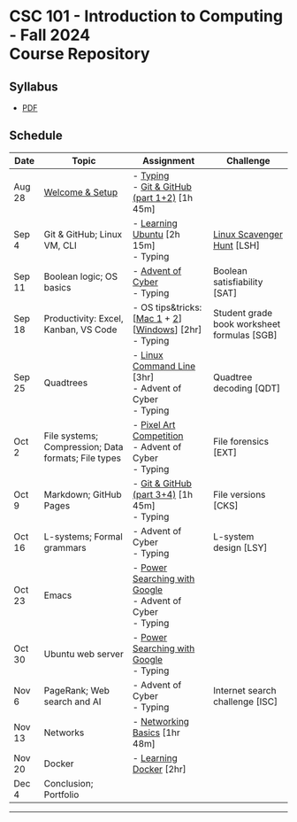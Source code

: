# CSC 101 - Introduction to Computing - Fall 2024<br>Course Repository

## Syllabus

- [PDF](syllabus/csc101-syllabus.pdf)

## Schedule

|   Date  | Topic                           | Assignment                    | Challenge
|---------|---------------------------------|-------------------------------|--------------
|  Aug 28 | [Welcome & Setup](class01.md)   | - [Typing](https://typing.com)  <br>- [Git & GitHub (part 1+2)](https://www.linkedin.com/learning/learning-git-and-github-23011330?u=2300338) [1h 45m] 
|  Sep 4  | Git & GitHub; Linux VM, CLI     | - [Learning Ubuntu](https://www.linkedin.com/learning/learning-ubuntu-desktop-18015807?u=2300338) [2h 15m]    <br>- Typing | [Linux Scavenger Hunt](https://github.com/pushingice/scavenger-hunt) [LSH]
|  Sep 11 | Boolean logic; OS basics        | - [Advent of Cyber](https://tryhackme.com/r/room/adventofcyber2023)  <br> - Typing  |  Boolean satisfiability [SAT] 
|  Sep 18 | Productivity: Excel, Kanban, VS Code | - OS tips&tricks: [[Mac 1](https://www.linkedin.com/learning/macos-quick-tips?u=2300338) + [2](https://www.youtube.com/watch?v=IIBnh74b474)] [[Windows](https://www.linkedin.com/learning/windows-tips-and-tricks?u=2300338)] [2hr] <br>- Typing | Student grade book worksheet formulas [SGB]
|  Sep 25 | Quadtrees                       | - [Linux Command Line](https://www.linkedin.com/learning/learning-linux-command-line-14447912?u=2300338) [3hr] <br>- Advent of Cyber <br>- Typing | Quadtree decoding [QDT]
|  Oct 2  | File systems; Compression; Data formats; File types | - [Pixel Art Competition](https://cs.berry.edu/pixelcomp-2024/) <br> - Advent of Cyber <br>- Typing | File forensics [EXT]
|  Oct 9  | Markdown; GitHub Pages          | - [Git & GitHub (part 3+4)](https://www.linkedin.com/learning/learning-git-and-github-23011330?u=2300338) [1h 45m] <br>- Typing | File versions [CKS]
|  Oct 16 | L-systems; Formal grammars      | - Advent of Cyber <br>- Typing | L-system design [LSY]
|  Oct 23 | Emacs                           | - [Power Searching with Google](https://www.edx.org/learn/google-power-searching/google-power-searching-with-google) <br>- Advent of Cyber <br>- Typing | 
|  Oct 30 | Ubuntu web server               | - [Power Searching with Google](https://www.edx.org/learn/google-power-searching/google-power-searching-with-google) <br>- Typing | 
|  Nov 6  | PageRank; Web search and AI     | - Advent of Cyber <br> - Typing | Internet search challenge [ISC]
|  Nov 13 | Networks                        | - [Networking Basics](https://www.linkedin.com/learning/networking-foundations-networking-basics?u=2300338) [1hr 48m] | 
|  Nov 20 | Docker                          | - [Learning Docker](https://www.linkedin.com/learning/learning-docker-17236240?u=2300338) [2hr] | 
|  Dec 4  | Conclusion; Portfolio           | 
---------------------------------------------

